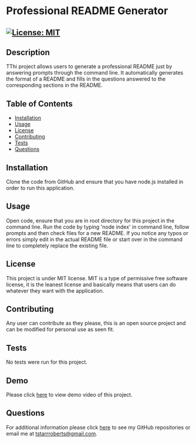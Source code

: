 # Professional README Generator
  ## [![License: MIT](https://img.shields.io/badge/License-MIT-yellow.svg)](https://opensource.org/licenses/MIT)

  ## Description
  TThi project allows users to generate a professional README just by answering prompts through the command line. It automatically generates the format of a README and fills in the questions answered to the corresponding sections in the README. 

  ## Table of Contents

  - [Installation](#installation)
  - [Usage](#usage)
  - [License](#license)
  - [Contributing](#contributing)
  - [Tests](#tests)
  - [Questions](#questions)

  ## Installation
  Clone the code from GitHub and ensure that you have node.js installed in order to run this application.

  ## Usage 
  Open code, ensure that you are in root directory for this project in the command line. Run the code by typing 'node index' in command line, follow prompts and then check files for a new README. If you notice any typos or errors simply edit in the actual README file or start over in the command line to completely replace the existing file.

  ## License
  This project is under MIT license. MIT is a type of permissive free software license, it is the leanest license and basically means that users can do whatever they want with the application.
  

  ## Contributing
  Any user can contribute as they please, this is an open source project and can be modified for personal use as seen fit.

  ## Tests
  No tests were run for this project.

  ## Demo
  Please click [here](https://drive.google.com/file/d/1wH-L1LgjxLMvpW1kMV8rKhD6pAaTiin3/view) to view demo video of this project.

  ## Questions
  For additional information please click [here](https://github.com/taystarr) to see my GitHub repositories or email me at tstarrroberts@gmail.com.
  
